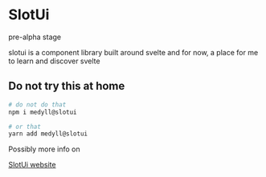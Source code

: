 # SlotUi

pre-alpha stage 

slotui is a  component library built around svelte
and for now, a place for me to learn and discover svelte
## Do not try this at home
 
```bash
# do not do that
npm i medyll@slotui

# or that
yarn add medyll@slotui
```

Possibly more info on 

[SlotUi website](https://slot-ui.vercel.app/ "SlotUi's Homepage")
